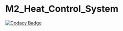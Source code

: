 # M2_Heat_Control_System
[![Codacy Badge](https://app.codacy.com/project/badge/Grade/4be591804d624019936c87e0ad2b30aa)](https://www.codacy.com/gh/Sakshiishah/M2_Temperature_Control_System/dashboard?utm_source=github.com&amp;utm_medium=referral&amp;utm_content=Sakshiishah/M2_Temperature_Control_System&amp;utm_campaign=Badge_Grade)
